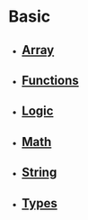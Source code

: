 # Basic

- ## [Array](array/README.md)

- ## [Functions](functions/README.md)

- ## [Logic](logic/README.md)

- ## [Math](math/README.md)

- ## [String](string/README.md)

- ## [Types](types/README.md)
